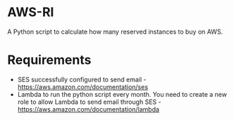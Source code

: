 # AWS-RI
A Python script to calculate how many reserved instances to buy on AWS.

# Requirements
- SES successfully configured to send email - https://aws.amazon.com/documentation/ses
- Lambda to run the python script every month. You need to create a new role to allow Lambda to send email through SES - https://aws.amazon.com/documentation/lambda
